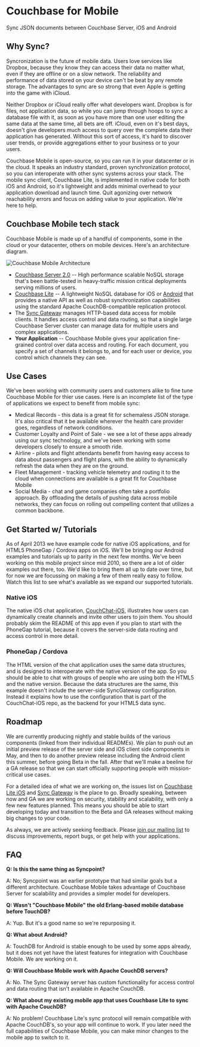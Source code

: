 Couchbase for Mobile
======

Sync JSON documents between Couchbase Server, iOS and Android

## Why Sync?

Syncronization is the future of mobile data. Users love services like Dropbox, because they know they can access their data no matter what, even if they are offline or on a slow network. The reliability and performance of data stored on your device can't be beat by any remote storage. The advantages to sync are so strong that even Apple is getting into the game with iCloud.

Neither Dropbox or iCloud really offer what developers want. Dropbox is for files, not application data, so while you can jump through hoops to sync a database file with it, as soon as you have more than one user editing the same data at the same time, all bets are off. iCloud, even on it's best days, doesn't give developers much access to query over the complete data their application has generated. Without this sort of access, it's hard to discover user trends, or provide aggregations either to your business or to your users.

Couchbase Mobile is open-source, so you can run it in your datacenter or in the cloud. It speaks an industry standard, proven synchronization protocol, so you can interoperate with other sync systems across your stack. The mobile sync client, Couchbase Lite, is implemented in native code for both iOS and Android, so it's lightweight and adds minimal overhead to your application download and launch time. Quit agonizing over network reachability errors and focus on adding value to your application. We're here to help.

## Couchbase Mobile tech stack

Couchbase Mobile is made up of a handful of components, some in the cloud or your datacenter, others on mobile devices. Here's an architecture diagram.

![Couchbase Mobile Architecture](http://jchris.ic.ht/files/slides/mobile-arch.png)

* [Couchbase Server 2.0](http://www.couchbase.com/couchbase-server/overview) -- High performance scalable NoSQL storage that's been battle-tested in heavy-traffic mission critical deployments serving millions of users.
* [Couchbase Lite](https://github.com/couchbase/couchbase-lite-ios) -- A lightweight NoSQL database for iOS or [Android](https://github.com/couchbaselabs/TouchDB-Android) that provides a native API as well as robust synchronization capabilities using the standard Apache CouchDB-compatible replication protocol.
* The [Sync Gateway](https://github.com/couchbaselabs/sync_gateway) manages HTTP-based data access for mobile clients. It handles access control and data routing, so that a single large Couchbase Server cluster can manage data for multiple users and complex applications.
* **Your Application** -- Couchbase Mobile gives your application fine-grained control over data access and routing. For each document, you specify a set of channels it belongs to, and for each user or device, you control which channels they can see.

## Use Cases

We've been working with community users and customers alike to fine tune Couchbase Mobile for thier use cases. Here is an incomplete list of the type of applications we expect to benefit from mobile sync:

* Medical Records - this data is a great fit for schemaless JSON storage. It's also critical that it be available wherever the health care provider goes, regardless of network conditions.
* Customer Loyalty and Point of Sale - we see a lot of these apps already using our sync technology, and we've been working with some developers closely to ensure a smooth ride.
* Airline - pilots and flight attendants benefit from having easy access to data about passengers and flight plans, with the ability to dynamically refresh the data when they are on the ground.
* Fleet Management - tracking vehicle telemetry and routing it to the cloud when connections are available is a great fit for Couchbase Mobile
* Social Media - chat and game companies often take a portfolio approach. By offloading the details of pushing data across mobile networks, they can focus on rolling out compelling content that utilizes a common backbone.

## Get Started w/ Tutorials

As of April 2013 we have example code for native iOS applications, and for HTML5 PhoneGap / Cordova apps on iOS. We'll be bringing our Android examples and tutorials up to parity in the next few months. We've been working on this mobile project since mid 2010, so there are a lot of older examples out there, too. We'd like to bring them all up to date over time, but for now we are focussing on making a few of them really easy to follow. Watch this list to see what's available as we expand our supported tutorials.

### Native iOS

The native iOS chat application, [CouchChat-iOS](https://github.com/couchbaselabs/CouchChat-iOS), illustrates how users can dynamically create channels and invite other users to join them. You should probably skim the README of this app even if you plan to start with the PhoneGap tutorial, because it covers the server-side data routing and access control in more detail.

### PhoneGap / Cordova

The HTML version of the chat application uses the same data structures, and is designed to interoperate with the native version of the app. So you should be able to chat with groups of people who are using both the HTML5 and the native version. Because the data structures are the same, this example doesn't include the server-side SyncGateway configuration. Instead it explains how to use the configuration that is part of the CouchChat-iOS repo, as the backend for your HTML5 data sync.

## Roadmap

We are currently producing nightly and stable builds of the various components (linked from their individual READMEs). We plan to push out an initial preview release of the server side and iOS client side components in May, and then to do another preview release including the Android client this summer, before going Beta in the fall. After that we'll make a beeline for a GA release so that we can start officially supporting people with mission-critical use cases.

For a detailed idea of what we are working on, the issues list on [Couchbase Lite iOS]() and [Sync Gateway]() is the place to go. Broadly speaking, between now and GA we are working on security, stability and scalability, with only a few new features planned. This means you should be able to start developing today and transition to the Beta and GA releases without making big changes to your code.

As always, we are actively seeking feedback. Please [join our mailing list](https://groups.google.com/forum/#!forum/mobile-couchbase) to discuss improvements, report bugs, or get help with your applications.


## FAQ

**Q: Is this the same thing as Syncpoint?**

A: No; Syncpoint was an earlier prototype that had similar goals but a different architecture. Couchbase Mobile takes advantage of Couchbase Server for scalability and provides a simpler model for developers.

**Q: Wasn't "Couchbase Mobile" the old Erlang-based mobile database before TouchDB?**

A: Yup. But it's a good name so we're repurposing it.

**Q: What about Android?**

A: TouchDB for Android is stable enough to be used by some apps already, but it does not yet have the latest features for integration with Couchbase Mobile. We are working on it.

**Q: Will Couchbase Mobile work with Apache CouchDB servers?**

A: No. The Sync Gateway server has custom functionality for access control and data routing that isn't available in Apache CouchDB.

**Q: What about my existing mobile app that uses Couchbase Lite to sync with Apache CouchDB?**

A: No problem! Couchbase Lite's sync protocol will remain compatible with Apache CouchDB's, so your app will continue to work. If you later need the full capabilities of Couchbase Mobile, you can make minor changes to the mobile app to switch to it.
